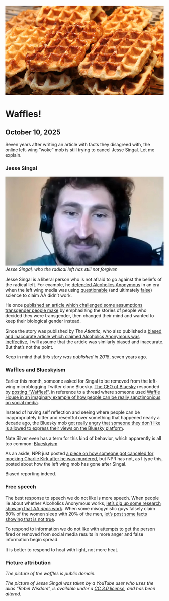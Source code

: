 ![blogpic](pics/Waffles.jpg)
# Waffles!
## October 10, 2025

Seven years after writing an article with facts they disagreed with,
the online left-wing “woke” mob is still trying to cancel Jesse Singal.
Let me explain.

### Jesse Singal
![widepic](pics/JesseSingal.jpg)
_Jesse Singal, who the radical left has still not forgiven_

Jesse Singal is a liberal person who is not afraid to go against the
beliefs of the radical left.  For example, he [defended Alcoholics
Anonymous](https://archive.today/20191108235225/https://www.thecut.com/2015/03/why-alcoholics-anonymous-works.html)
in an era when the left wing media was using 
[questionable](blog:2025-09-10) (and ultimately
[false](https://archive.today/20250904184455/https://med.stanford.edu/news/all-news/2020/03/alcoholics-anonymous-most-effective-path-to-alcohol-abstinence.html))
science to claim AA didn’t work.

He once [published an article which challenged some
assumptions transgender people 
make](https://archive.today/20251010114435/https://en.wikipedia.org/wiki/Jesse_Singal) by emphasizing the stories of people who decided they were
transgender, then changed their mind and wanted to keep their biological
gender instead.  

Since the story was published by *The Atlantic*, who also published a
[biased and inaccurate article which claimed Alcoholics Anonymous was
ineffective](blog:2025-09-10), I will assume that the article was
similarly biased and inaccurate.  But that’s not the point.

Keep in mind that *this story was published in 2018*, seven years
ago.

### Waffles and Blueskyism

Earlier this month, someone asked for Singal to be removed from the
left-wing microblogging Twitter clone Bluesky. [The CEO of 
Bluesky](https://archive.today/20251006112131/https://bsky.app/profile/jay.bsky.team)
responded by [posting 
“Waffles!”](https://archive.today/20251001182957/https://bsky.app/profile/jay.bsky.team/post/3m25esnq4t22y), in reference to a thread where someone
used [Waffle House in an imaginary example of how people can be really
sanctimonious on social media](https://archive.today/20251006005954/https://techcrunch.com/2025/10/05/waffles-eat-bluesky/).

Instead of having self reflection and seeing where people can be
inappropriately bitter and resentful over something that happened nearly
a decade ago, the Bluesky mob [got really angry that someone they 
don’t like is allowed to express their views on the Bluesky
platform](https://archive.today/20251001182957/https://bsky.app/profile/jay.bsky.team/post/3m25esnq4t22y).

Nate Silver even has a term for this kind of behavior, which apparently is
all too common:
[Blueskyism](https://archive.today/20251010121348/https://www.natesilver.net/p/what-is-blueskyism)

As an aside, NPR just posted [a piece on how someone got canceled for
mocking Charlie Kirk after he was 
murdered](https://archive.today/20251011141931/https://www.npr.org/2025/10/11/nx-s1-5550366/charlie-kirk-social-media-firings), but NPR has not, as I
type this, posted about how the left wing mob has gone after Singal.

Biased reporting indeed.

### Free speech

The best response to speech we do not like is more speech.  When
people lie about whether Alcoholics Anonymous works, [let’s dig
up some research showing that AA *does* work](blog:2025-09-10).
When some misogynistic guys falsely claim 80% of the women sleep with
20% of the men, [let’s post some facts showing that is not
true](blog:2025-09-06). 

To respond to information we do not like with attempts to get the
person fired or removed from social media results in more anger and
false information begin spread.

It is better to respond to heat with light, not more heat.

### Picture attribution

*The picture of the waffles is public domain.*

*The picture of Jesse Singal was taken by a YouTube user who uses
the alias “Rebel Wisdom”, is available under a [CC 3.0
license](https://creativecommons.org/licenses/by/3.0/deed.en),
and has been altered.*
